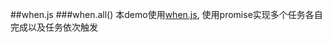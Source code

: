 ##when.js
###when.all()
本demo使用[when.js](https://github.com/cujojs/when/blob/master/docs/api.md#whenall),
使用promise实现多个任务各自完成以及任务依次触发